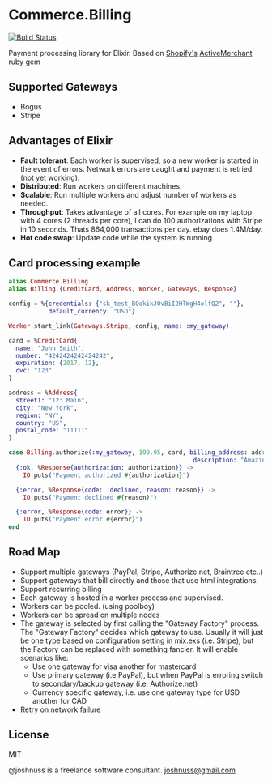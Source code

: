 Commerce.Billing
=================
[![Build Status](https://secure.travis-ci.org/joshnuss/commerce_billing.svg?branch=master
"Build Status")](https://travis-ci.org/joshnuss/commerce_billing)

Payment processing library for Elixir. Based on [Shopify's](http://shopify.com) [ActiveMerchant](http://github.com/Shopify/active_merchant) ruby gem

## Supported Gateways

- Bogus
- Stripe

## Advantages of Elixir

- **Fault tolerant**: Each worker is supervised, so a new worker is started in the event of errors. Network errors are caught and payment is retried (not yet working).
- **Distributed**: Run workers on different machines.
- **Scalable**: Run multiple workers and adjust number of workers as needed.
- **Throughput**: Takes advantage of all cores. For example on my laptop with 4 cores (2 threads per core), I can do 100 authorizations with Stripe in 10 seconds. Thats 864,000 transactions per day. ebay does 1.4M/day.
- **Hot code swap**: Update code while the system is running

## Card processing example

```elixir
alias Commerce.Billing
alias Billing.{CreditCard, Address, Worker, Gateways, Response}

config = %{credentials: {"sk_test_BQokikJOvBiI2HlWgH4olfQ2", ""},
           default_currency: "USD"}

Worker.start_link(Gateways.Stripe, config, name: :my_gateway)

card = %CreditCard{
  name: "John Smith",
  number: "4242424242424242",
  expiration: {2017, 12},
  cvc: "123"
}

address = %Address{
  street1: "123 Main",
  city: "New York",
  region: "NY",
  country: "US",
  postal_code: "11111"
}

case Billing.authorize(:my_gateway, 199.95, card, billing_address: address,
                                                   description: "Amazing T-Shirt") do
  {:ok, %Response{authorization: authorization}} ->
    IO.puts("Payment authorized #{authorization}")

  {:error, %Response{code: :declined, reason: reason}} ->
    IO.puts("Payment declined #{reason}")

  {:error, %Response{code: error}} ->
    IO.puts("Payment error #{error}")
end
```

## Road Map

- Support multiple gateways (PayPal, Stripe, Authorize.net, Braintree etc..)
- Support gateways that bill directly and those that use html integrations.
- Support recurring billing
- Each gateway is hosted in a worker process and supervised.
- Workers can be pooled. (using poolboy)
- Workers can be spread on multiple nodes
- The gateway is selected by first calling the "Gateway Factory" process. The "Gateway Factory" decides which gateway to use. Usually it will just be one type based on configuration setting in mix.exs (i.e. Stripe), but the Factory can be replaced with something fancier. It will enable scenarios like:
    - Use one gateway for visa another for mastercard
    - Use primary gateway (i.e PayPal), but when PayPal is erroring switch to secondary/backup gateway (i.e. Authorize.net)
    - Currency specific gateway, i.e. use one gateway type for USD another for CAD
- Retry on network failure

## License

MIT

@joshnuss is a freelance software consultant. joshnuss@gmail.com
